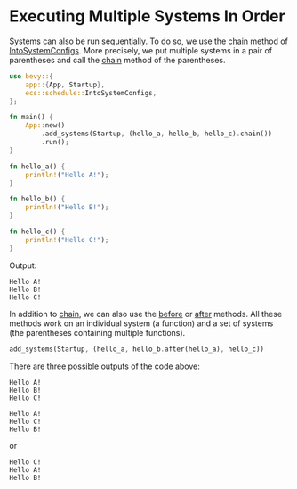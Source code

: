 # Executing Multiple Systems In Order

Systems can also be run sequentially.
To do so, we use the [chain](https://docs.rs/bevy/latest/bevy/ecs/prelude/trait.IntoSystemConfigs.html#method.chain) method of [IntoSystemConfigs](https://docs.rs/bevy/latest/bevy/ecs/prelude/trait.IntoSystemConfigs.html).
More precisely, we put multiple systems in a pair of parentheses and call the [chain](https://docs.rs/bevy/latest/bevy/ecs/prelude/trait.IntoSystemConfigs.html#method.chain) method of the parentheses.

```rust
use bevy::{
    app::{App, Startup},
    ecs::schedule::IntoSystemConfigs,
};

fn main() {
    App::new()
        .add_systems(Startup, (hello_a, hello_b, hello_c).chain())
        .run();
}

fn hello_a() {
    println!("Hello A!");
}

fn hello_b() {
    println!("Hello B!");
}

fn hello_c() {
    println!("Hello C!");
}
```

Output:

```text
Hello A!
Hello B!
Hello C!
```

In addition to [chain](https://docs.rs/bevy/latest/bevy/ecs/prelude/trait.IntoSystemConfigs.html#method.chain), we can also use the [before](https://docs.rs/bevy/latest/bevy/ecs/prelude/trait.IntoSystemConfigs.html#method.before) or [after](https://docs.rs/bevy/latest/bevy/ecs/prelude/trait.IntoSystemConfigs.html#method.after) methods.
All these methods work on an individual system (a function) and a set of systems (the parentheses containing multiple functions).

```rust
add_systems(Startup, (hello_a, hello_b.after(hello_a), hello_c))
```

There are three possible outputs of the code above:

```text
Hello A!
Hello B!
Hello C!
```

```text
Hello A!
Hello C!
Hello B!
```

or

```text
Hello C!
Hello A!
Hello B!
```

